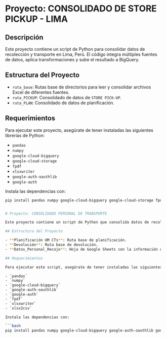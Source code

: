 # Proyecto: CONSOLIDADO DE STORE PICKUP - LIMA

## Descripción
Este proyecto contiene un script de Python para consolidar datos de recolección y transporte en Lima, Perú. El código integra múltiples fuentes de datos, aplica transformaciones y sube el resultado a BigQuery.

## Estructura del Proyecto
- `ruta_base`: Rutas base de directorios para leer y consolidar archivos Excel de diferentes fuentes.
- `ruta_PICKUP`: Consolidado de datos de `STORE PICK-UP`.
- `ruta_PLAN`: Consolidado de datos de planificación.

## Requerimientos
Para ejecutar este proyecto, asegúrate de tener instaladas las siguientes librerías de Python:
- `pandas`
- `numpy`
- `google-cloud-bigquery`
- `google-cloud-storage`
- `fpdf`
- `xlsxwriter`
- `google-auth-oauthlib`
- `google-auth`
  
Instala las dependencias con:
```bash
pip install pandas numpy google-cloud-bigquery google-cloud-storage fpdf xlsxwriter google-auth-oauthlib google-auth.


# Proyecto: CONSOLIDADO PERSONAL DE TRANSPORTE

Este proyecto contiene un script de Python que consolida datos de recolección diaria de personal de transporte en Lima. Los datos se extraen de Google Sheets, se transforman, y luego se cargan en BigQuery.

## Estructura del Proyecto

- **Planificación UM CTs**: Ruta base de planificación.
- **Devolución**: Ruta base de devolución.
- **Datos_Personal_Recojo**: Hoja de Google Sheets con la información de transporte personal diario.

## Requerimientos

Para ejecutar este script, asegúrate de tener instaladas las siguientes librerías de Python:

- `pandas`
- `numpy`
- `google-cloud-bigquery`
- `google-auth-oauthlib`
- `google-auth`
- `fpdf`
- `xlsxwriter`
- `xlsx2csv`

Instala las dependencias con:

```bash
pip install pandas numpy google-cloud-bigquery google-auth-oauthlib google-auth fpdf xlsxwriter xlsx2csv

